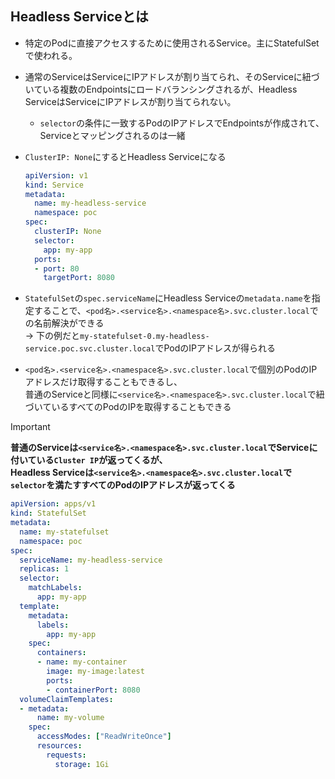 ## Headless Serviceとは
- 特定のPodに直接アクセスするために使用されるService。主にStatefulSetで使われる。
- 通常のServiceはServiceにIPアドレスが割り当てられ、そのServiceに紐づいている複数のEndpointsにロードバランシングされるが、Headless ServiceはServiceにIPアドレスが割り当てられない。
  - `selector`の条件に一致するPodのIPアドレスでEndpointsが作成されて、Serviceとマッピングされるのは一緒
- `ClusterIP: None`にするとHeadless Serviceになる  
  ```yaml
  apiVersion: v1
  kind: Service
  metadata:
    name: my-headless-service
    namespace: poc
  spec:
    clusterIP: None
    selector:
      app: my-app
    ports:
    - port: 80
      targetPort: 8080
  ```

- `StatefulSet`の`spec.serviceName`にHeadless Serviceの`metadata.name`を指定することで、`<pod名>.<service名>.<namespace名>.svc.cluster.local`での名前解決ができる  
  → 下の例だと`my-statefulset-0.my-headless-service.poc.svc.cluster.local`でPodのIPアドレスが得られる  

- `<pod名>.<service名>.<namespace名>.svc.cluster.local`で個別のPodのIPアドレスだけ取得することもできるし、  
  普通のServiceと同様に`<service名>.<namespace名>.svc.cluster.local`で紐づいているすべてのPodのIPを取得することもできる

> [!IMPORTANT]  
> **普通のServiceは`<service名>.<namespace名>.svc.cluster.local`でServiceに付いている`Cluster IP`が返ってくるが、  
> Headless Serviceは`<service名>.<namespace名>.svc.cluster.local`で`selector`を満たすすべてのPodのIPアドレスが返ってくる**

  ```yaml
  apiVersion: apps/v1
  kind: StatefulSet
  metadata:
    name: my-statefulset
    namespace: poc
  spec:
    serviceName: my-headless-service
    replicas: 1
    selector:
      matchLabels:
        app: my-app
    template:
      metadata:
        labels:
          app: my-app
      spec:
        containers:
        - name: my-container
          image: my-image:latest
          ports:
          - containerPort: 8080
    volumeClaimTemplates:
    - metadata:
        name: my-volume
      spec:
        accessModes: ["ReadWriteOnce"]
        resources:
          requests:
            storage: 1Gi
  ```
